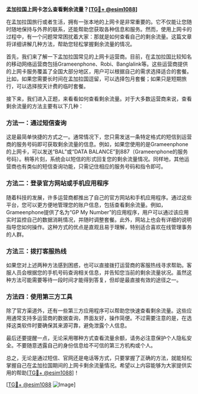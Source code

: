 **孟加拉国上网卡怎么查看剩余流量？[[TG💪+ @esim1088](https://t.me/s/esim1088)]**

在孟加拉国旅行或者生活，拥有一张本地的上网卡是非常重要的。它不仅能让您随时随地保持与外界的联系，还能帮助您获取各种信息和服务。然而，使用上网卡的过程中，有一个问题常常困扰着大家：那就是如何查看自己的剩余流量。这篇文章将详细讲解几种方法，帮助您轻松掌握剩余流量的情况。

首先，我们来了解一下孟加拉国常见的上网卡运营商。目前，在孟加拉国比较知名的移动网络运营商包括Grameenphone、Robi、Banglalink等。这些运营商提供的上网卡服务覆盖了全国大部分地区，用户可以根据自己的需求选择适合的套餐。比如，如果您需要长时间在孟加拉国逗留，可以选择包月套餐；如果只是短期旅行，可以选择按天计费的临时套餐。

接下来，我们进入正题，来看看如何查看剩余流量。对于大多数运营商来说，查看剩余流量的方法主要有以下几种：

### 方法一：通过短信查询

这是最简单快捷的方式之一。通常情况下，您只需发送一条特定格式的短信到运营商的服务号码即可获取剩余流量的信息。例如，如果您使用的是Grameenphone的上网卡，可以发送“BAL”或“DATA BALANCE”到887（Grameenphone的服务号码）。稍等片刻，系统会以短信的形式回复您的剩余流量情况。同样地，其他运营商也有类似的短信查询功能，只需记住相应的服务号码和指令即可。

### 方法二：登录官方网站或手机应用程序

随着科技的发展，许多运营商都推出了自己的官方网站和手机应用程序。通过这些平台，您可以更方便地管理您的账户信息，包括查看剩余流量。例如，Grameenphone提供了名为“GP My Number”的应用程序，用户可以通过该应用实时监控自己的数据消耗情况，并随时调整套餐。此外，网站上也会有详细的说明指导您如何操作。这种方式的优点是直观且易于理解，特别适合喜欢在线管理事务的人群。

### 方法三：拨打客服热线

如果您对上述两种方法感到困惑，也可以直接拨打运营商的客服热线寻求帮助。客服人员会根据您的手机号码查询相关信息，并告知您当前的剩余流量状况。虽然这种方法可能需要等待一段时间才能得到答复，但却是最直接有效的途径之一。

### 方法四：使用第三方工具

除了官方渠道外，还有一些第三方应用程序可以帮助您快速查看剩余流量。这些应用通常支持多运营商的数据查询，界面友好，操作简便。不过需要注意的是，在选择这类软件时要确保其来源可靠，避免泄露个人信息。

最后还要提醒一点，无论采用哪种方式查看流量余额，请务必注意保护个人隐私安全。不要随意透露自己的身份信息给不可信的第三方机构或个人。

总之，无论是通过短信、官网还是电话等方式，只要掌握了正确的方法，就能轻松掌握自己在孟加拉国期间的上网卡剩余流量情况。希望以上内容能够为大家提供实用的帮助[[TG💪+ @esim1088](https://t.me/s/esim1088)]！

[[TG💪+ @esim1088](https://t.me/s/esim1088) ![Image](https://i.postimg.cc/4NQfJmqS/Snipaste-2025-05-13-00-14-12.png)]